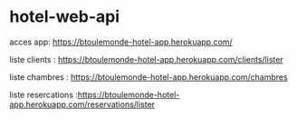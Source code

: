 # hotel-web-api
acces app:
https://btoulemonde-hotel-app.herokuapp.com/

liste clients : https://btoulemonde-hotel-app.herokuapp.com/clients/lister

liste chambres : https://btoulemonde-hotel-app.herokuapp.com/chambres

liste resercations :https://btoulemonde-hotel-app.herokuapp.com/reservations/lister
